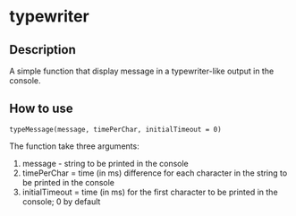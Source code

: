 # typewriter

## Description
A simple function that display message in a typewriter-like output in the console.

## How to use
`typeMessage(message, timePerChar, initialTimeout = 0)`

The function take three arguments:
  1. message - string to be printed in the console
  2. timePerChar = time (in ms) difference for each character in the string to be printed in the console
  3. initialTimeout = time (in ms) for the first character to be printed in the console; 0 by default
